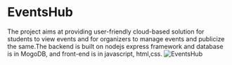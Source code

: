 # EventsHub
The project aims at providing user-friendly cloud-based solution for students to view  events and for organizers to manage events and publicize the same.The backend is built on nodejs express framework and database is in MogoDB, and front-end is in javascript, html,css.
![EventsHub](https://cloud.githubusercontent.com/assets/15524277/20228746/c8966de8-a878-11e6-9441-86d76b852a11.pnghttps://cloud.githubusercontent.com/assets/15524277/20228746/c8966de8-a878-11e6-9441-86d76b852a11.png)
